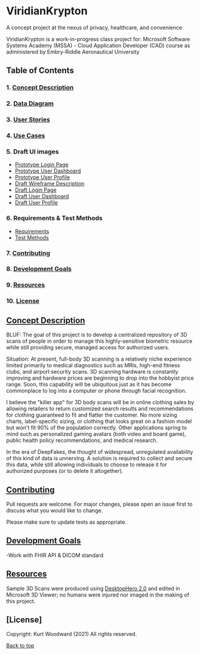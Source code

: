 # ViridianKrypton
A concept project at the nexus of privacy, healthcare, and convenience

ViridianKrypton is a work-in-progress class project for:
 Microsoft Software Systems Academy (MSSA) -
  Cloud Application Developer (CAD) course
   as administered by Embry-Riddle Aeronautical University

## Table of Contents
### 1. [Concept Description](#concept-description)
### 2. [Data Diagram](/Database_Diagram_15_FEB_2021.JPG/)
### 3. [User Stories](/Requirements/User-Stories.md)
### 4. [Use Cases](/Requirements/Use-Cases.md)
### 5. Draft UI images
- [Prototype Login Page](/UI/Protoype%20-%20Login%20Screen.jpg)  
- [Prototype User Dashboard](/UI/Prototype%20-%20User%20Dashboard.jpg)  
- [Prototype User Profile](/UI/Prototype%20-%20User%20Profile.jpg)  
- [Draft Wireframe Description](/UI/Draft%20%20Wireframe%20Descriptions.md)  
- [Draft Login Page](/UI/DRAFT%20-%20login.jpg)  
- [Draft User Dashboard](/UI/DRAFT%20-%20user_dashboard.jpg)  
- [Draft User Profile](/UI/DRAFT%20-%20user_profile.jpg)  
### 6. Requirements & Test Methods
- [Requirements](/Requirements/Requirements-List.md#requirements-list)  
- [Test Methods](/Requirements/Requirements-List.md#test-table)
### 7. [Contributing](#contributing)
### 8. [Development Goals](#development-goals)
### 9. [Resources](#resources)
### 10. [License](#license)

## [Concept Description](#1-concept-description)

BLUF: The goal of this project is to develop a centralized repository of 3D scans of people in order to manage this highly-sensitive biometric resource while still providing secure, managed access for authorized users.

Situation: 
At present, full-body 3D scanning is a relatively niche experience limited primarily to medical diagnostics such as MRIs, high-end fitness clubs, and airport security scans. 3D scanning hardware is constantly improving and hardware prices are beginning to drop into the hobbyist price range. Soon, this capability will be ubiquitous just as it has become commonplace to log into a computer or phone through facial recognition. 

I believe the "killer app" for 3D body scans will be in online clothing sales by allowing retailers to return customized search results and recommendations for clothing guaranteed to fit and flatter the customer. No more sizing charts, label-specific sizing, or clothing that looks great on a fashion model but won't fit 90% of the population correctly. Other applications spring to mind such as personalized gaming avatars (both video and board game), public health policy recommendations, and medical research.

In the era of DeepFakes, the thought of widespread, unregulated availability of this kind of data is unnerving. A solution is required to collect and secure this data, while still allowing individuals to choose to release it for authorized purposes (or to delete it altogether). 


## [Contributing](#7-contributing)
Pull requests are welcome. For major changes, please open an issue first to discuss what you would like to change.

Please make sure to update tests as appropriate.

## [Development Goals](#8-development-goals)
-Work with FHIR API & DICOM standard

## [Resources](#9-resources)
Sample 3D Scans  were produced using [DesktopHero 2.0](https://desktophero3d.com/) and edited in Microsoft 3D Viewer; no humans were injured nor imaged in the making of this project.

## [License]
Copyright: Kurt Woodward (2021)
All rights reserved.

[Back to top](#viridiankrypton)
